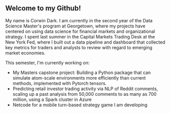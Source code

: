 ## Welcome to my Github!

My name is Corwin Dark. I am currently in the second year of the Data Science Master's program at Georgetown, where my projects have centered on using data science for financial markets and organizational strategy. I spent last summer in the Capital Markets Trading Desk at the New York Fed, where I built out a data pipeline and dashboard that collected key metrics for traders and analysts to review with regard to emerging market economies.

This semester, I'm currently working on:
- My Masters capstone project: Building a Python package that can simulate atom-scale environments more efficiently than current methods, implemented with Pytorch tensors.
- Predicting retail investor trading activity via NLP of Reddit comments, scaling up a past analysis from 50,000 comments to as many as 700 million, using a Spark cluster in Azure
- Netcode for a mobile turn-based strategy game I am developing
